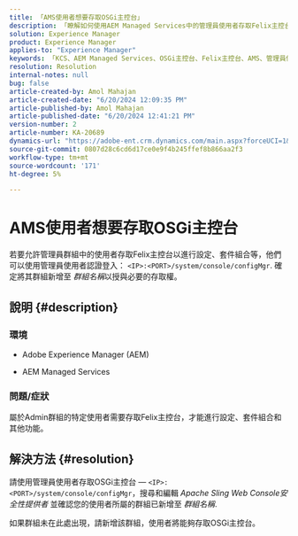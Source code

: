 ```yaml
---
title: 「AMS使用者想要存取OSGi主控台」
description: 「瞭解如何使用AEM Managed Services中的管理員使用者存取Felix主控台。」
solution: Experience Manager
product: Experience Manager
applies-to: "Experience Manager"
keywords: 「KCS、AEM Managed Services、OSGi主控台、Felix主控台、AMS、管理員使用者」
resolution: Resolution
internal-notes: null
bug: false
article-created-by: Amol Mahajan
article-created-date: "6/20/2024 12:09:35 PM"
article-published-by: Amol Mahajan
article-published-date: "6/20/2024 12:41:21 PM"
version-number: 2
article-number: KA-20689
dynamics-url: "https://adobe-ent.crm.dynamics.com/main.aspx?forceUCI=1&pagetype=entityrecord&etn=knowledgearticle&id=72fea9f3-fd2e-ef11-840a-000d3a3764e0"
source-git-commit: 0807d28c6cd6d17ce0e9f4b245ffef8b866aa2f3
workflow-type: tm+mt
source-wordcount: '171'
ht-degree: 5%

---
```


# AMS使用者想要存取OSGi主控台


若要允許管理員群組中的使用者存取Felix主控台以進行設定、套件組合等，他們可以使用管理員使用者認證登入： `<IP>:<PORT>/system/console/configMgr`. 確定將其群組新增至 *群組名稱*&#x200B;以授與必要的存取權。

## 說明 {#description}


### <b>環境</b>

- Adobe Experience Manager (AEM)


- AEM Managed Services




### <b>問題/症狀</b>

屬於Admin群組的特定使用者需要存取Felix主控台，才能進行設定、套件組合和其他功能。


## 解決方法 {#resolution}


請使用管理員使用者存取OSGi主控台 —  `<IP>:<PORT>/system/console/configMgr`，搜尋和編輯 *Apache Sling Web Console安全性提供者* 並確認您的使用者所屬的群組已新增至 *群組名稱*.

如果群組未在此處出現，請新增該群組，使用者將能夠存取OSGi主控台。
